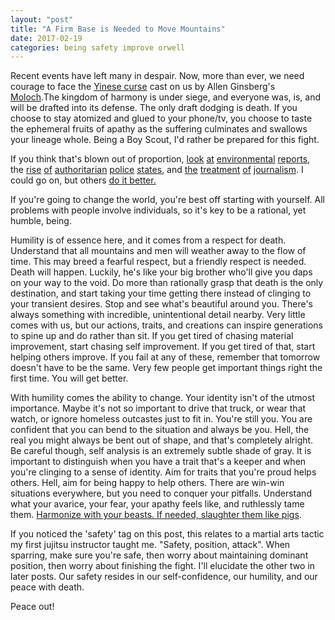 ```yaml
---
layout: "post"
title: "A Firm Base is Needed to Move Mountains"
date: 2017-02-19
categories: being safety improve orwell
---
```

Recent events have left many in despair. Now, more than ever, we need courage to face the [Yinese curse][yc] cast on us by Allen Ginsberg's [Moloch][moloch].The kingdom of harmony is under siege, and everyone was, is, and will be drafted into its defense. The only draft dodging is death. If you choose to stay atomized and glued to your phone/tv, you choose to taste the ephemeral fruits of apathy as the suffering culminates and swallows your lineage whole. Being a Boy Scout, I'd rather be prepared for this fight.

If you think that's blown out of proportion, [look][env1] [at][env2] [environmental][env3] [reports][env4], the [rise][auth1] [of][auth2] [authoritarian][auth3] [police][auth4] [states][auth5], and [the][journ0] [treatment][journ1] [of][journ2] [journalism][journ3]. I could go on, but others [do it better.][trouble1]

If you're going to change the world, you're best off starting with yourself. All problems with people involve individuals, so it's key to be a rational, yet humble, being.

Humility is of essence here, and it comes from a respect for death. Understand that all mountains and men will weather away to the flow of time. This may breed a fearful respect, but a friendly respect is needed. Death will happen. Luckily, he's like your big brother who'll give you daps on your way to the void. Do more than rationally grasp that death is the only destination, and start taking your time getting there instead of clinging to your transient desires. Stop and see what's beautiful around you. There's always something with incredible, unintentional detail nearby. Very little comes with us, but our actions, traits, and creations can inspire generations to spine up and do rather than sit. If you get tired of chasing material improvement, start chasing self improvement. If you get tired of that, start helping others improve. If you fail at any of these, remember that tomorrow doesn't have to be the same. Very few people get important things right the first time. You will get better.

With humility comes the ability to change. Your identity isn't of the utmost importance. Maybe it's not so important to drive that truck, or wear that watch, or ignore homeless outcastes just to fit in. You're still you. You are confident that you can bend to the situation and always be you. Hell, the real you might always be bent out of shape, and that's completely alright. Be careful though, self analysis is an extremely subtle shade of gray. It is important to distinguish when you have a trait that's a keeper and when you're clinging to a sense of identity. Aim for traits that you're proud helps others. Hell, aim for being happy to help others. There are win-win situations everywhere, but you need to conquer your pitfalls. Understand what your avarice, your fear, your apathy feels like, and ruthlessly tame them. [Harmonize with your beasts. If needed, slaughter them like pigs][slaughter].

If you noticed the 'safety' tag on this post, this relates to a martial arts tactic my first jujitsu instructor taught me. "Safety, position, attack". When sparring, make sure you're safe, then worry about maintaining dominant position, then worry about finishing the fight. I'll elucidate the other two in later posts. Our safety resides in our self-confidence, our humility, and our peace with death.  

Peace out!

[yc]: https://en.wikipedia.org/wiki/May_you_live_in_interesting_times
[moloch]: https://slatestarcodex.com/2014/07/30/meditations-on-moloch/
[env1]: https://www.ncdc.noaa.gov/monitoring-references/faq/global-warming.php
[env2]: http://www.livescience.com/57877-coastal-cities-flood-weekly-by-2045.html
[env3]: http://www.ucsusa.org/our-work/global-warming/science-and-impacts/global-warming-impacts
[env4]: http://earthobservatory.nasa.gov/Features/GlobalWarming/
[auth1]: http://time.com/4558127/turkey-erdogan-crackdown-kurdish-coup/
[auth2]: http://www.npr.org/2017/01/06/508587559/frances-marine-le-pen-contends-populism-is-the-future
[auth3]: http://modernhistoryproject.org/mhp?Article=FinalWarning&C=9.3
[auth4]: https://theintercept.com/series/the-fbis-secret-rules/
[auth5]: http://www.globalresearch.ca/the-rise-of-the-police-state-and-the-absence-of-mass-opposition/32063
[journ0]: http://www.politico.com/magazine/story/2016/03/obama-hypocritical-journalism-lecture-213775
[journ1]: http://www.mintpressnews.com/journo-cries-foul-after-being-denied-access-to-military-base-turned-refugee-camp/193582/
[journ2]: https://theintercept.com/2016/11/22/media-stars-agree-to-off-the-record-meeting-with-trump-break-agreement-whine-about-mistreatment/
[journ3]: https://www.youtube.com/watch?v=KJValv4YQcY
[trouble1]: https://www.reddit.com/r/chomsky/comments/5d3j90/the_updated_big_list_of_contemporary_thinkers/?sort=confidence
[slaughter]: http://uklineale.github.io
